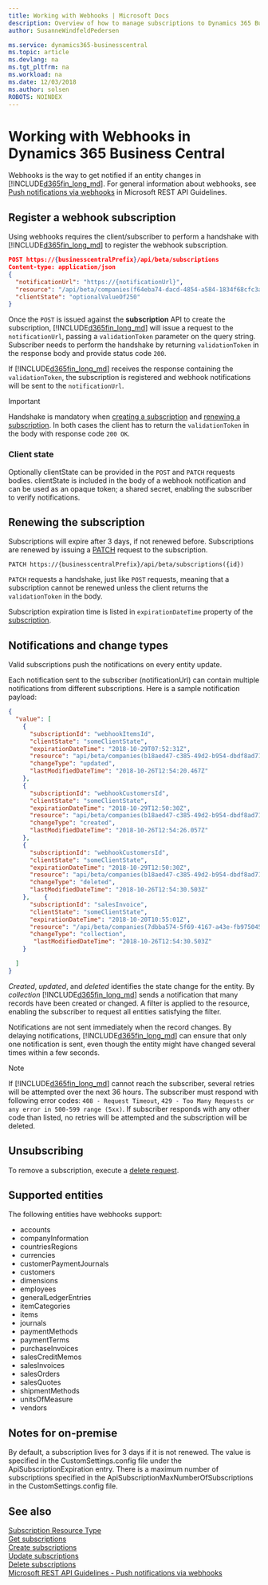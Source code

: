 ```yaml
---
title: Working with Webhooks | Microsoft Docs
description: Overview of how to manage subscriptions to Dynamics 365 Business Central.
author: SusanneWindfeldPedersen

ms.service: dynamics365-businesscentral
ms.topic: article
ms.devlang: na
ms.tgt_pltfrm: na
ms.workload: na
ms.date: 12/03/2018
ms.author: solsen
ROBOTS: NOINDEX
---
```


# Working with Webhooks in Dynamics 365 Business Central
Webhooks is the way to get notified if an entity changes in [!INCLUDE[d365fin_long_md](../includes/d365fin_long_md.md)]. For general information about webhooks, see [Push notifications via webhooks](https://github.com/Microsoft/api-guidelines/blob/vNext/Guidelines.md#15-push-notifications-via-webhooks) in Microsoft REST API Guidelines.

## Register a webhook subscription
Using webhooks requires the client/subscriber to perform a handshake with [!INCLUDE[d365fin_long_md](../includes/d365fin_long_md.md)] to register the webhook subscription.
 
```json
POST https://{businesscentralPrefix}/api/beta/subscriptions 
Content-type: application/json
{
  "notificationUrl": "https://{notificationUrl}",
  "resource": "/api/beta/companies(f64eba74-dacd-4854-a584-1834f68cfc3a)/customers",
  "clientState": "optionalValueOf250"
}
```

Once the `POST` is issued against the **subscription** API to create the subscription, [!INCLUDE[d365fin_long_md](../includes/d365fin_long_md.md)] will issue a request to the `notificationUrl`, passing a `validationToken` parameter on the query string. Subscriber needs to perform the handshake by returning `validationToken` in the response body and provide status code `200`.

If [!INCLUDE[d365fin_long_md](../includes/d365fin_long_md.md)] receives the response containing the `validationToken`, the subscription is registered and webhook notifications will be sent to the `notificationUrl`.  

> [!IMPORTANT]  
> Handshake is mandatory when [creating a subscription](api/dynamics_subscription_create.md) and [renewing a subscription](api/dynamics_subscription_update.md).  In both cases the client has to return the `validationToken` in the body with response code `200 OK`.

### Client state
Optionally clientState can be provided in the `POST` and `PATCH` requests bodies. clientState is included in the body of a webhook notification and can be used as an opaque token; a shared secret, enabling the subscriber to verify notifications.

## Renewing the subscription
Subscriptions will expire after 3 days, if not renewed before. Subscriptions are renewed by issuing a [PATCH](api/dynamics_subscription_update.md) request to the subscription.

```
PATCH https://{businesscentralPrefix}/api/beta/subscriptions({id}) 
```

`PATCH` requests a handshake, just like `POST` requests, meaning that a subscription cannot be renewed unless the client returns the `validationToken` in the body.

Subscription expiration time is listed in `expirationDateTime` property of the [subscription](api/dynamics_subscription_get.md).

## Notifications and change types
Valid subscriptions push the notifications on every entity update. 

Each notification sent to the subscriber (notificationUrl) can contain multiple notifications from different subscriptions.
Here is a sample notification payload:

```json
{
  "value": [
    {
      "subscriptionId": "webhookItemsId",
      "clientState": "someClientState",
      "expirationDateTime": "2018-10-29T07:52:31Z",
      "resource": "api/beta/companies(b18aed47-c385-49d2-b954-dbdf8ad71780)/items(26814998-936a-401c-81c1-0e848a64971d)",
      "changeType": "updated",
      "lastModifiedDateTime": "2018-10-26T12:54:20.467Z"
    },
    {
      "subscriptionId": "webhookCustomersId",
      "clientState": "someClientState",
      "expirationDateTime": "2018-10-29T12:50:30Z",
      "resource": "api/beta/companies(b18aed47-c385-49d2-b954-dbdf8ad71780)/customers(130bbd17-dbb9-4790-9b12-2b0e9c9d22c3)",
      "changeType": "created",
      "lastModifiedDateTime": "2018-10-26T12:54:26.057Z"
    },
    {
      "subscriptionId": "webhookCustomersId",
      "clientState": "someClientState",
      "expirationDateTime": "2018-10-29T12:50:30Z",
      "resource": "api/beta/companies(b18aed47-c385-49d2-b954-dbdf8ad71780)/customers(4b4f31f0-dc1c-4033-b2aa-ab03ca1d6ebc)",
      "changeType": "deleted",
      "lastModifiedDateTime": "2018-10-26T12:54:30.503Z"
    },    {
      "subscriptionId": "salesInvoice",
      "clientState": "someClientState",
      "expirationDateTime": "2018-10-20T10:55:01Z",
      "resource": "/api/beta/companies(7dbba574-5f69-4167-a43e-fb975045de15)/salesInvoices?$filter=lastDateTimeModified%20gt%202018-10-15T11:00:00Z",
      "changeType": "collection",
       "lastModifiedDateTime": "2018-10-26T12:54:30.503Z"
    }

  ]
}
```

*Created*, *updated*, and *deleted* identifies the state change for the entity. By *collection* [!INCLUDE[d365fin_long_md](../includes/d365fin_long_md.md)] sends a notification that many records have been created or changed. A filter is applied to the resource, enabling the subscriber to request all entities satisfying the filter.

Notifications are not sent immediately when the record changes. By delaying notifications, [!INCLUDE[d365fin_long_md](../includes/d365fin_long_md.md)] can ensure that only one notification is sent, even though the entity might have changed several times within a few seconds.

> [!NOTE]  
> If [!INCLUDE[d365fin_long_md](../includes/d365fin_long_md.md)] cannot reach the subscriber, several retries will be attempted over the next 36 hours. The subscriber must respond with following error codes: `408 - Request Timeout`, `429 - Too Many Requests or any error in 500-599 range (5xx)`. If subscriber responds with any other code than listed, no retries will be attempted and the subscription will be deleted.

## Unsubscribing
To remove a subscription, execute a [delete request](api/dynamics_subscription_delete.md).

## Supported entities
The following entities have webhooks support:

- accounts
- companyInformation
- countriesRegions
- currencies
- customerPaymentJournals
- customers
- dimensions
- employees
- generalLedgerEntries
- itemCategories
- items
- journals
- paymentMethods
- paymentTerms
- purchaseInvoices
- salesCreditMemos
- salesInvoices
- salesOrders
- salesQuotes
- shipmentMethods
- unitsOfMeasure
- vendors

<!-- 
Supported entities can vary from company to company, as extensions can be installed which exposes API Pages. To get a list of supported entities for a company issue follow request:
```json
GET https://{businesscentralPrefix}/api/microsoft/runtime/beta/companies({id})/webhookSupportedEntities
```
Subscriptions are not possible for API pages that are based on: 
- Query objects of the type API.
- Pages that have composite keys (multi value keys).
- Pages that use temporary or system tables as a source. -->

## Notes for on-premise
By default, a subscription lives for 3 days if it is not renewed. The value is specified in the CustomSettings.config file under the ApiSubscriptionExpiration entry. There is a maximum number of subscriptions specified in the ApiSubscriptionMaxNumberOfSubscriptions in the CustomSettings.config file.

## See also
[Subscription Resource Type](resources/dynamics_subscription.md)  
[Get subscriptions](api/dynamics_subscription_get.md)  
[Create subscriptions](api/dynamics_subscription_create.md)  
[Update subscriptions](api/dynamics_subscription_update.md)  
[Delete subscriptions](api/dynamics_subscription_delete.md)  
[Microsoft REST API Guidelines - Push notifications via webhooks](https://github.com/Microsoft/api-guidelines/blob/vNext/Guidelines.md#15-push-notifications-via-webhooks)
